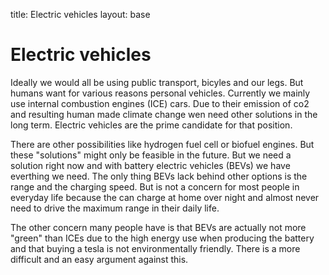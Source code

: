 
title: Electric vehicles
layout: base


# Electric vehicles

Ideally we would all be using public transport, bicyles and our legs. But humans want for various reasons personal vehicles. Currently we mainly use internal combustion engines (ICE) cars. Due to their emission of co2 and resulting human made climate change wen need other solutions in the long term. Electric vehicles are the prime candidate for that position.

There are other possibilities like hydrogen fuel cell or biofuel engines. But these "solutions" might only be feasible in the future. But we need a solution right now and with battery electric vehicles (BEVs) we have everthing we need. The only thing BEVs lack behind other options is the range and the charging speed. But is not a concern for most people in everyday life because the can charge at home over night and almost never need to drive the maximum range in their daily life.

The other concern many people have is that BEVs are actually not more "green" than ICEs due to the high energy use when producing the battery and that buying a tesla is not environmentally friendly. There is a more difficult and an easy argument against this.
